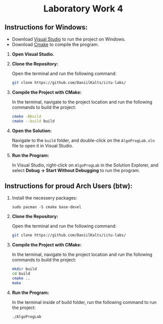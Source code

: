 <h1 align="center">
    Laboratory Work 4
</h1>

<h2 style="border-bottom: none;">Instructions for Windows:</h2>

- Download <a href="https://visualstudio.microsoft.com/downloads/">Visual Studio</a> to run the project on Windows.
- Download <a href="https://www.postman.com/downloads/">Cmake</a> to compile the program.

1. **Open Visual Studio.**

2. **Clone the Repository:**

   Open the terminal and run the following command:

   ```bash
   git clone https://github.com/DaniilKalts/iitu-labs/
   ```

3. **Compile the Project with CMake:**

   In the terminal, navigate to the project location and run the following commands to build the project:

   ```bash
   cmake -Bbuild
   cmake --build build
   ```

4. **Open the Solution:**

   Navigate to the `build` folder, and double-click on the `AlgoProgLab.sln` file to open it in Visual Studio.

5. **Run the Program:**

   In Visual Studio, right-click on `AlgoProgLab` in the Solution Explorer, and select **Debug -> Start Without Debugging** to run the program.

<h2 style="border-bottom: none;">Instructions for proud Arch Users (btw):</h2>

1. Install the necessery packages:

   ```
   sudo pacman -S cmake base-devel
   ```

2. **Clone the Repository:**

   Open the terminal and run the following command:

   ```bash
   git clone https://github.com/DaniilKalts/iitu-labs/
   ```

3. **Compile the Project with CMake:**

   In the terminal, navigate to the project location and run the following commands to build the project:

   ```bash
   mkdir build
   cd build
   cmake ..
   make
   ```

4. **Run the Program:**

   In the terminal inside of build folder, run the following command to run the project:

   ```bash
   ./AlgoProgLab
   ```

